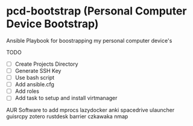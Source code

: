 # pcd-bootstrap (Personal Computer Device Bootstrap)
Ansible Playbook for boostrapping my personal computer device's


TODO
- [ ] Create Projects Directory
- [ ] Generate SSH Key
- [ ] Use bash script
- [ ] Add ansible.cfg
- [ ] Add roles
- [ ] Add task to setup and install virtmanager

AUR Software to add
mprocs
lazydocker
anki
spacedrive
ulauncher
guisrcpy
zotero
rustdesk
barrier
czkawaka
nmap

